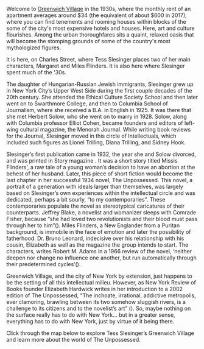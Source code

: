 Welcome to [Greenwich Village](http://greenwichvillage.nyc) in the 1930s, where the monthly rent of an apartment averages around $34 (the equivalent of about $600 in 2017), where you can find tenements and rooming houses within blocks of the some of the city's most expensive hotels and houses. Here, art and culture flourishes. Among the urban thoroughfares sits a quaint, relaxed oasis that will become the stomping grounds of some of the country's most mythologized figures.

It is here, on Charles Street, where Tess Slesinger places two of her main characters, Margaret and Miles Flinders. It is also here where Slesinger spent much of the '30s.

The daughter of Hungarian-Russian Jewish immigrants, Slesinger grew up in New York City’s Upper West Side during the first couple decades of the 20th century. She attended the Ethical Culture Society School and then later went on to Swarthmore College, and then to Columbia School of Journalism, where she received a B.A. in English in 1925. It was there that she met Herbert Solow, who she went on to marry in 1928. Solow, along with Columbia professor Elliot Cohen, became founders and editors of left-wing cultural magazine, the Menorah Journal. While writing book reviews for the Journal, Slesinger moved in this circle of Intellectuals, which included such figures as Lionel Trilling, Diana Trilling, and Sidney Hook.

Slesinger’s first publication came in 1932, the year she and Solow divorced, and was printed in Story magazine . It was a short story titled Missis Flinders’, a raw tale of a young woman’s decision to have an abortion at the behest of her husband. Later, this piece of short fiction would become the last chapter in her successful 1934 novel, The Unpossessed. This novel, a portrait of a generation with ideals larger than themselves, was largely based on Slesinger’s own experiences within the intellectual circle and was dedicated, perhaps a bit sourly, “to my contemporaries”. These contemporaries populate the novel as stereotypical caricatures of their counterparts. Jeffrey Blake, a novelist and womanizer sleeps with Comrade Fisher, because “she had loved two revolutionists and their blood must pass through her to him”(). Miles Flinders, a New Englander from a Puritan background, is immobile in the face of emotion and later the possibility of fatherhood. Dr. Bruno Leonard, indecisive over his relationship with his cousin, Elizabeth as well as the magazine the group intends to start. The characters, writes Robert M. Adams in a 1966 review of the novel, ‘neither deepen nor change no influence one another, but run automatically through their predetermined cycles’().

Greenwich Village, and the city of New York by extension, just happens to be the setting of all this intellectual milieu. However, as New York Review of Books founder Elizabeth Hardwick writes in her introduction to a 2002 edition of The Unpossessed, “The inchoate, irrational, addictive metropolis, ever clamoring, brawling between its two somehow sluggish rivers, is a challenge to its citizens and to the novelist’s art” (). So, maybe nothing on the surface really has to do with New York… but in a greater sense, everything has to do with New York, just by virtue of it being there.

Click through the map below to explore Tess Slesinger’s Greenwich Village and learn more about the world of The Unpossessed.
